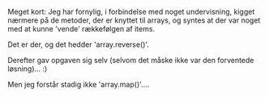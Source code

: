 Meget kort: Jeg har fornylig, i forbindelse med noget undervisning,
kigget nærmere på de metoder, der er knyttet til arrays, og syntes 
at der var noget med at kunne 'vende' rækkefølgen af items.

Det er der, og det hedder 'array.reverse()'.

Derefter gav opgaven sig selv (selvom det måske ikke var den
forventede løsning)... :)

Men jeg forstår stadig ikke 'array.map()'....
